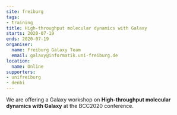 ```yaml
---
site: freiburg
tags:
- training
title: High-throughput molecular dynamics with Galaxy
starts: 2020-07-19
ends: 2020-07-19
organiser:
  name: Freiburg Galaxy Team
  email: galaxy@informatik.uni-freiburg.de
location:
  name: Online
supporters:
- unifreiburg
- denbi
---
```


We are offering a Galaxy workshop on **High-throughput molecular dynamics with Galaxy** at the BCC2020 conference.